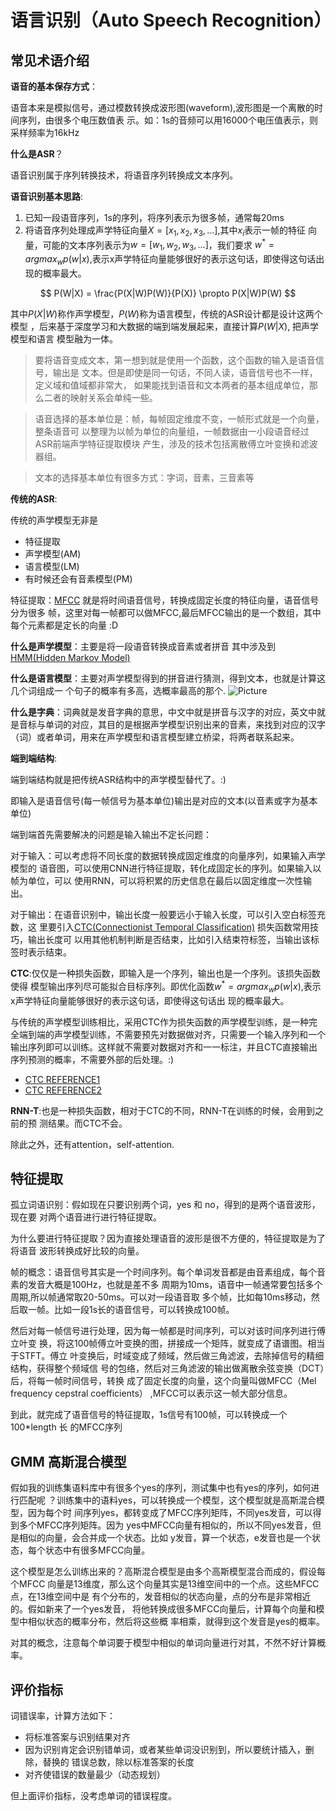 # 语言识别（Auto Speech Recognition）

## 常见术语介绍

**语音的基本保存方式**：

语音本来是模拟信号，通过模数转换成波形图(waveform),波形图是一个离散的时间序列，由很多个电压数值表
示。如：1s的音频可以用16000个电压值表示，则采样频率为16kHz

**什么是ASR**？

语音识别属于序列转换技术，将语音序列转换成文本序列。

**语音识别基本思路**:

1. 已知一段语音序列，1s的序列，将序列表示为很多帧，通常每20ms
2. 将语音序列处理成声学特征向量$X=[x_1, x_2, x_3,...]$,其中$x_i$表示一帧的特征
   向量，可能的文本序列表示为$w=[w_1, w_2, w_3,...]$，我们要求
   $w^*=argmax_wp(w|x)$,表示x声学特征向量能够很好的表示这句话，即使得这句话出
   现的概率最大。

$$
P(W|X) = \frac{P(X|W)P(W)}{P(X)}
\propto
P(X|W)P(W)
$$

其中$P(X|W)$称作声学模型，$P(W)$称为语言模型，传统的ASR设计都是设计这两个模型
，后来基于深度学习和大数据的端到端发展起来，直接计算$P(W|X)$, 把声学模型和语言
模型融为一体。

> 要将语音变成文本，第一想到就是使用一个函数，这个函数的输入是语音信号，输出是
> 文本。但是即使是同一句话，不同人读，语音信号也不一样，定义域和值域都非常大，
> 如果能找到语音和文本两者的基本组成单位，那么二者的映射关系会单纯一些。

> 语音选择的基本单位是：帧，每帧固定维度不变，一帧形式就是一个向量，整条语音可
> 以整理为以帧为单位的向量组，一帧数据由一小段语音经过ASR前端声学特征提取模块
> 产生，涉及的技术包括离散傅立叶变换和滤波器组。

> 文本的选择基本单位有很多方式：字词，音素，三音素等

**传统的ASR**:

传统的声学模型无非是

- 特征提取
- 声学模型(AM)
- 语言模型(LM)
- 有时候还会有音素模型(PM)

特征提取：[MFCC](http://www.hzhcontrols.com/new-940426.html) 就是将时间语音信号，转换成固定长度的特征向量，语音信号分为很多
帧，这里对每一帧都可以做MFCC,最后MFCC输出的是一个数组，其中每个元素都是定长的向量 :D

**什么是声学模型**：主要是将一段语音转换成音素或者拼音 其中涉及到[HMM(Hidden Markov Model)](https://zhuanlan.zhihu.com/p/224770895)

**什么是语言模型**：主要对声学模型得到的拼音进行猜测，得到文本，也就是计算这几个词组成一
个句子的概率有多高，选概率最高的那个.
![Picture](https://pic1.zhimg.com/v2-f6a3c10ef3f8d6780abf53fb660571b0_b.webp)

**什么是字典**：词典就是发音字典的意思，中文中就是拼音与汉字的对应，英文中就是音标与单词的对应，其目的是根据声学模型识别出来的音素，来找到对应的汉字（词）或者单词，用来在声学模型和语言模型建立桥梁，将两者联系起来。

**端到端结构**:

端到端结构就是把传统ASR结构中的声学模型替代了。:)

即输入是语音信号(每一帧信号为基本单位)输出是对应的文本(以音素或字为基本单位)

端到端首先需要解决的问题是输入输出不定长问题：

对于输入：可以考虑将不同长度的数据转换成固定维度的向量序列，如果输入声学模型的
语音图，可以使用CNN进行特征提取，转化成固定长的序列。如果输入以帧为单位，可以
使用RNN，可以将积累的历史信息在最后以固定维度一次性输出。

对于输出：在语音识别中，输出长度一般要远小于输入长度，可以引入空白标签充数，这
里要引入[CTC(Connectionist Temporal Classification)](https://zhuanlan.zhihu.com/p/36488476?spm=a2c6h.12873639.0.0.78641e800SrLpI) 损失函数常用技巧，输出长度可
以用其他机制判断是否结束，比如引入结束符标签，当输出该标签时表示结束。

**CTC**:仅仅是一种损失函数，即输入是一个序列，输出也是一个序列。该损失函数使得
模型输出序列尽可能拟合目标序列。即优化函数$w^*=argmax_wp(w|x)$,表示x声学特征向量能够很好的表示这句话，即使得这句话出
现的概率最大。

与传统的声学模型训练相比，采用CTC作为损失函数的声学模型训练，是一种完全端到端的声学模型训练，不需要预先对数据做对齐，只需要一个输入序列和一个输出序列即可以训练。这样就不需要对数据对齐和一一标注，并且CTC直接输出序列预测的概率，不需要外部的后处理。:)

- [CTC REFERENCE1](https://xiaodu.io/ctc-explained/) 
- [CTC REFERENCE2](https://xiaodu.io/ctc-explained-part2/) 

**RNN-T**:也是一种损失函数，相对于CTC的不同，RNN-T在训练的时候，会用到之前的预
测结果。而CTC不会。

除此之外，还有attention，self-attention.


## 特征提取

孤立词语识别：假如现在只要识别两个词，yes 和 no，得到的是两个语音波形，现在要
对两个语音进行进行特征提取。

为什么要进行特征提取？因为直接处理语音的波形是很不方便的，特征提取是为了将语音
波形转换成好比较的向量。

帧的概念：语音信号其实是一个时间序列。每个单词发音都是由音素组成，每个音素的发音大概是100Hz，也就是差不多
周期为10ms，语音中一帧通常要包括多个周期,所以帧通常取20-50ms。可以对一段语音取
多个帧，比如每10ms移动，然后取一帧。比如一段1s长的语音信号，可以转换成100帧。

然后对每一帧信号进行处理，因为每一帧都是时间序列，可以对该时间序列进行傅立叶变
换，将这100帧傅立叶变换的图，拼接成一个矩阵，就变成了语谱图。相当于STFT。傅立
叶变换后，时域变成了频域，然后做三角滤波，去除掉信号的精细结构，获得整个频域信
号的包络，然后对三角滤波的输出做离散余弦变换（DCT）后，将每一帧时间信号，转换
成了固定长度的向量，这个向量叫做MFCC（Mel frequency cepstral coefficients）
,MFCC可以表示这一帧大部分信息。

到此，就完成了语音信号的特征提取，1s信号有100帧，可以转换成一个100\*length 长
的MFCC序列

## GMM 高斯混合模型

假如我的训练集语料库中有很多个yes的序列，测试集中也有yes的序列，如何进行匹配呢
？训练集中的语料yes，可以转换成一个模型，这个模型就是高斯混合模型，因为每个时
间序列yes，都转变成了MFCC序列矩阵，不同yes发音，可以得到多个MFCC序列矩阵。因为
yes中MFCC向量有相似的，所以不同yes发音，但是相似的向量，会合并成一个状态。比如
y发音，算一个状态，e发音也是一个状态，每个状态中有很多MFCC向量。

这个模型是怎么训练出来的？高斯混合模型是由多个高斯模型混合而成的，假设每个MFCC
向量是13维度，那么这个向量其实是13维空间中的一个点。这些MFCC点，在13维空间中是
有个分布的，发音相似的状态向量，点的分布是非常相近的。假如新来了一个yes发音，
将他转换成很多MFCC向量后，计算每个向量和模型中相似状态的概率分布，然后将这些概
率相乘，就得到这个发音是yes的概率。

对其的概念，注意每个单词要于模型中相似的单词向量进行对其，不然不好计算概率。


## 评价指标

词错误率，计算方法如下：
- 将标准答案与识别结果对齐
- 因为识别肯定会识别错单词，或者某些单词没识别到，所以要统计插入，删除，替换的
  错误总数，除以标准答案的长度
- 对齐使错误的数量最少（动态规划）

但上面评价指标，没考虑单词的错误程度。
